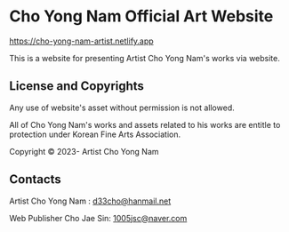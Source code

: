 # Cho Yong Nam Official Art Website

https://cho-yong-nam-artist.netlify.app



This is a website for presenting Artist Cho Yong Nam's works via website.









## License and Copyrights
 
Any use of website's asset without permission is not allowed. 

All of Cho Yong Nam's works and assets related to his works are entitle to protection under Korean Fine Arts Association.

Copyright © 2023- Artist Cho Yong Nam

## Contacts

Artist Cho Yong Nam : d33cho@hanmail.net

Web Publisher Cho Jae Sin: 1005jsc@naver.com

